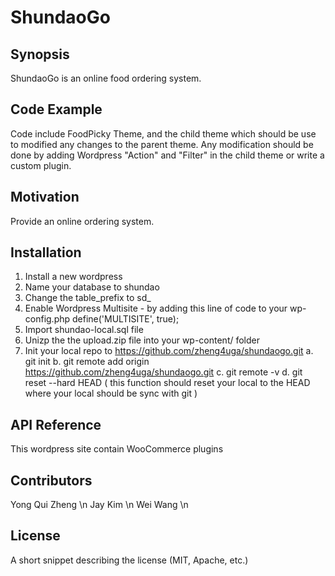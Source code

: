 # ShundaoGo

## Synopsis

ShundaoGo is an online food ordering system. 

## Code Example

Code include FoodPicky Theme, and the child theme which should be use to modified any changes to the parent theme. 
Any modification should be done by adding Wordpress "Action" and "Filter" in the child theme or write a custom plugin.

## Motivation

Provide an online ordering system. 

## Installation

1. Install a new wordpress
2. Name your database to shundao
3. Change the table_prefix to sd_
4. Enable Wordpress Multisite - by adding this line of code to your wp-config.php define('MULTISITE', true);
5. Import shundao-local.sql file
6. Unizp the the upload.zip file into your wp-content/ folder
7. Init your local repo to https://github.com/zheng4uga/shundaogo.git
    a. git init
    b. git remote add origin https://github.com/zheng4uga/shundaogo.git
    c. git remote -v
    d. git reset --hard HEAD ( this function should reset your local to the HEAD where your local should be sync with git )



## API Reference

This wordpress site contain WooCommerce plugins

## Contributors

Yong Qui Zheng \n
Jay Kim \n
Wei Wang \n

## License

A short snippet describing the license (MIT, Apache, etc.)
